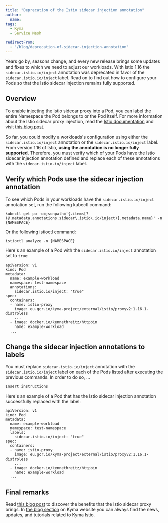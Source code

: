```yaml
---
title: "Deprecation of the Istio sidecar injection annotation"
author:
  name: 
tags:
  - Kyma
  - Service Mesh

redirectFrom:
  - "/blog/deprecation-of-sidecar-injection-annotation"
---
```

Years go by, seasons change, and every new release brings some updates and fixes to which we need to adjust our workloads. With Istio 1.16 the `sidecar.istio.io/inject` annotation was deprecated in favor of the `sidecar.istio.io/inject` label. Read on to find out how to configure your Pods so that the Istio sidecar injection remains fully supported.

## Overview
To enable injecting the Istio sidecar proxy into a Pod, you can label the entire Namespace the Pod belongs to or the Pod itself. For more information about the Istio sidecar proxy injection, read the [Istio documentation](https://istio.io/latest/docs/setup/additional-setup/sidecar-injection/) and visit [this blog post](https://kyma-project.io/docs/kyma/main/04-operation-guides/operations/smsh-01-istio-enable-sidecar-injection/).

So far, you could modify a workloads's configuration using either the `sidecar.istio.io/inject` annotation or the `sidecar.istio.io/inject` label. From version 1.16 of Istio, **using the annotation is no longer fully supported**. Therefore, you must verify which of your Pods have the Istio sidecar injection annotation defined and replace each of these annotations with the `sidecar.istio.io/inject` label.

## Verify which Pods use the sidecar injection annotation

To see which Pods in your workloads have the `sidecar.istio.io/inject` annotation set, run the following kubectl command:
```
kubectl get po -o=jsonpath='{.items[?(@.metadata.annotations.sidecar\.istio\.io/inject)].metadata.name}' -n {NAMESPACE}
```
Or the following istioctl command:
```
istioctl analyze -n {NAMESPACE}
```

Here's an example of a Pod with the `sidecar.istio.io/inject` annotation set to `true`:
```
apiVersion: v1
kind: Pod
metadata:
  name: example-workload
  namespace: test-namespace
  annotations:
    sidecar.istio.io/inject: "true"
spec:
  containers:
  - name: istio-proxy
    image: eu.gcr.io/kyma-project/external/istio/proxyv2:1.16.1-distroless
    ...
  - image: docker.io/kennethreitz/httpbin
    name: example-workload
  ...
```

## Change the sidecar injection annotations to labels

You must replace `sidecar.istio.io/inject` annotation with the `sidecar.istio.io/inject` label on each of the Pods listed after executing the previous commands. In order to do so, ...

```
Insert instructions
```

Here's an example of a Pod that has the Istio sidecar injection annotation successfully replaced with the label:
```
apiVersion: v1
kind: Pod
metadata:
  name: example-workload
  namespace: test-namespace
  labels:
    sidecar.istio.io/inject: "true"
spec:
  containers:
  - name: istio-proxy
    image: eu.gcr.io/kyma-project/external/istio/proxyv2:1.16.1-distroless
    ...
  - image: docker.io/kennethreitz/httpbin
    name: example-workload
  ...
```

## Final remarks
 Read [this blog post](https://kyma-project.io/docs/kyma/latest/01-overview/main-areas/service-mesh/smsh-03-istio-sidecars-in-kyma) to discover the benefits that the Istio sidecar proxy brings. In [the blog section](https://kyma-project.io/blog/) on Kyma website you can always find the news, updates, and tutorials related to Kyma Istio.
